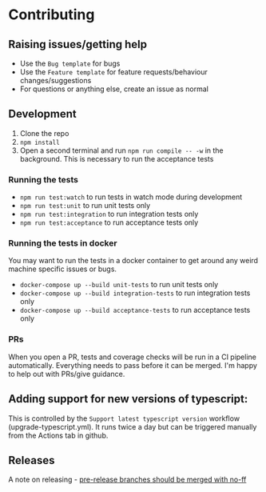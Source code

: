 # Contributing

## Raising issues/getting help

- Use the `Bug template` for bugs
- Use the `Feature template` for feature requests/behaviour changes/suggestions
- For questions or anything else, create an issue as normal

## Development

1. Clone the repo
2. `npm install`
3. Open a second terminal and run `npm run compile -- -w` in the background. This
is necessary to run the acceptance tests

### Running the tests

- `npm run test:watch` to run tests in watch mode during development
- `npm run test:unit` to run unit tests only
- `npm run test:integration` to run integration tests only
- `npm run test:acceptance` to run acceptance tests only

### Running the tests in docker

You may want to run the tests in a docker container to get around any weird
machine specific issues or bugs.

- `docker-compose up --build unit-tests` to run unit tests only
- `docker-compose up --build integration-tests` to run integration tests only
- `docker-compose up --build acceptance-tests` to run acceptance tests only

### PRs

When you open a PR, tests and coverage checks will be run in a CI pipeline
automatically. Everything needs to pass before it can be merged. I'm happy to
help out with PRs/give guidance.

## Adding support for new versions of typescript:

This is controlled by the `Support latest typescript version` workflow (upgrade-typescript.yml).
It runs twice a day but can be triggered manually from the Actions tab in github.

## Releases

A note on releasing - [pre-release branches should be merged with no-ff](https://github.com/semantic-release/git#message)
